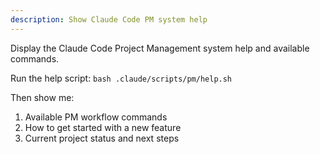 ```yaml
---
description: Show Claude Code PM system help
---
```


Display the Claude Code Project Management system help and available commands.

Run the help script: `bash .claude/scripts/pm/help.sh`

Then show me:
1. Available PM workflow commands
2. How to get started with a new feature
3. Current project status and next steps